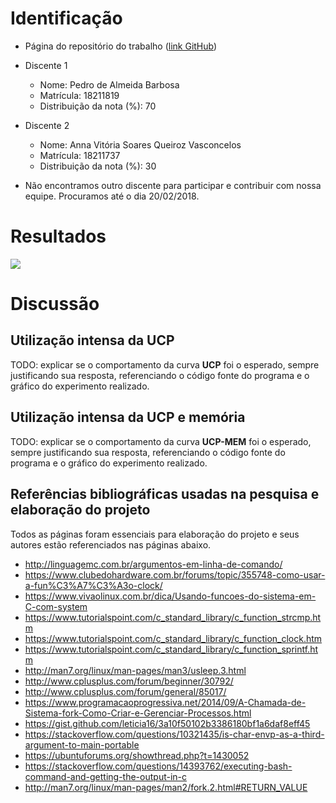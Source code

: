 # Identificação

* Página do repositório do trabalho ([link GitHub](https://github.com/pedrobarbosa0/IAC-AB2)) 

* Discente 1
	* Nome: Pedro de Almeida Barbosa
	* Matrícula: 18211819 
	* Distribuição da nota (%): 70
* Discente 2
	* Nome: Anna Vitória Soares Queiroz Vasconcelos
	* Matrícula: 18211737
	* Distribuição da nota (%): 30
* Não encontramos outro discente para participar e contribuir com nossa equipe. Procuramos até o dia 20/02/2018.		
	
# Resultados

![](https://github.com/pedrobarbosa0/IAC-AB2/blob/master/graph%20(1).png)


# Discussão

## Utilização intensa da UCP

TODO: explicar se o comportamento da curva **UCP** foi o esperado, sempre justificando sua resposta, referenciando o código fonte do programa e o gráfico do experimento realizado.

## Utilização intensa da UCP e memória

TODO: explicar se o comportamento da curva **UCP-MEM** foi o esperado, sempre justificando sua resposta, referenciando o código fonte do programa e o gráfico do experimento realizado.

## Referências bibliográficas usadas na pesquisa e elaboração do projeto
Todos as páginas foram essenciais para elaboração do projeto e seus autores estão referenciados nas páginas abaixo.

* http://linguagemc.com.br/argumentos-em-linha-de-comando/
* https://www.clubedohardware.com.br/forums/topic/355748-como-usar-a-fun%C3%A7%C3%A3o-clock/
* https://www.vivaolinux.com.br/dica/Usando-funcoes-do-sistema-em-C-com-system
* https://www.tutorialspoint.com/c_standard_library/c_function_strcmp.htm
* https://www.tutorialspoint.com/c_standard_library/c_function_clock.htm
* https://www.tutorialspoint.com/c_standard_library/c_function_sprintf.htm
* http://man7.org/linux/man-pages/man3/usleep.3.html
* http://www.cplusplus.com/forum/beginner/30792/
* http://www.cplusplus.com/forum/general/85017/
* https://www.programacaoprogressiva.net/2014/09/A-Chamada-de-Sistema-fork-Como-Criar-e-Gerenciar-Processos.html
* https://gist.github.com/leticia16/3a10f50102b3386180bf1a6daf8eff45
* https://stackoverflow.com/questions/10321435/is-char-envp-as-a-third-argument-to-main-portable
* https://ubuntuforums.org/showthread.php?t=1430052
* https://stackoverflow.com/questions/14393762/executing-bash-command-and-getting-the-output-in-c
* http://man7.org/linux/man-pages/man2/fork.2.html#RETURN_VALUE

